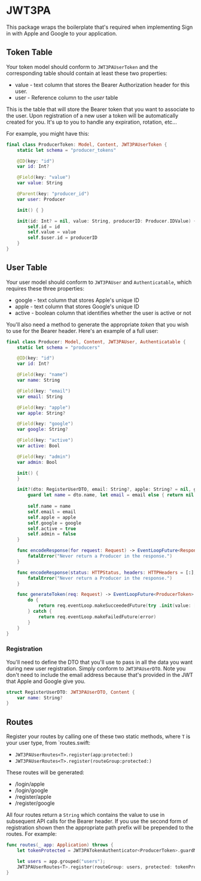 # JWT3PA

This package wraps the boilerplate that's required when implementing Sign in with Apple and Google to your application.  


## Token Table

Your token model should conform to `JWT3PAUserToken` and the corresponding table should contain at least these two properties:

- value - text column that stores the Bearer Authorization header for this user.
- user - Reference column to the *user* table

This is the table that will store the Bearer token that you want to associate to the user.  Upon registration of a new
user a token will be automatically created for you.  It's up to you to handle any expiration, rotation, etc...

For example, you might have this:

```swift
final class ProducerToken: Model, Content, JWT3PAUserToken {
    static let schema = "producer_tokens"

    @ID(key: "id")
    var id: Int?

    @Field(key: "value")
    var value: String

    @Parent(key: "producer_id")
    var user: Producer

    init() { }

    init(id: Int? = nil, value: String, producerID: Producer.IDValue) {
        self.id = id
        self.value = value
        self.$user.id = producerID
    }
}
```

## User Table

Your user model should conform to `JWT3PAUser` and `Authenticatable`, which requires these three properties:

- google - text column that stores Apple's unique ID
- apple - text column that stores Google's unique ID
- active - boolean column that identifies whether the user is active or not

You'll also need a method to generate the appropriate *token* that you wish to use for the Bearer header.  Here's an
example of a full user:

```swift
final class Producer: Model, Content, JWT3PAUser, Authenticatable {
    static let schema = "producers"

    @ID(key: "id")
    var id: Int?

    @Field(key: "name")
    var name: String

    @Field(key: "email")
    var email: String

    @Field(key: "apple")
    var apple: String?

    @Field(key: "google")
    var google: String?

    @Field(key: "active")
    var active: Bool

    @Field(key: "admin")
    var admin: Bool

    init() {
    }

    init?(dto: RegisterUserDTO, email: String?, apple: String? = nil, google: String? = nil) {
        guard let name = dto.name, let email = email else { return nil }
        
        self.name = name
        self.email = email
        self.apple = apple
        self.google = google
        self.active = true
        self.admin = false
    }

    func encodeResponse(for request: Request) -> EventLoopFuture<Response> {
        fatalError("Never return a Producer in the response.")
    }

    func encodeResponse(status: HTTPStatus, headers: HTTPHeaders = [:], for request: Request) -> EventLoopFuture<Response> {
        fatalError("Never return a Producer in the response.")
    }

    func generateToken(req: Request) -> EventLoopFuture<ProducerToken> {
        do {
            return req.eventLoop.makeSucceededFuture(try .init(value: [UInt8].random(count: 16).base64, producerID: self.requireID()))
        } catch {
            return req.eventLoop.makeFailedFuture(error)
        }
    }
}
```

### Registration

You'll need to define the DTO that you'll use to pass in all the data you want during new user registration.  Simply conform to
`JWT3PAUserDTO`.  Note you don't need to include the email address because that's provided in the JWT that Apple and Google give you.

```swift
struct RegisterUserDTO: JWT3PAUserDTO, Content {
    var name: String?
}
```

## Routes

Register your routes by calling one of these two static methods, where `T` is your user type, from `routes.swift:

- `JWT3PAUserRoutes<T>.register(app:protected:)`
- `JWT3PAUserRoutes<T>.register(routeGroup:protected:)`

These routes will be generated:

- /login/apple
- /login/google
- /register/apple
- /register/google

All four routes return a `String` which contains the value to use in subsequent API calls for the Bearer header.  If you use the
second form of registration shown then the appropriate path prefix will be prepended to the routes. For example:

```swift
func routes(_ app: Application) throws {
    let tokenProtected = JWT3PATokenAuthenticator<ProducerToken>.guardMiddleware(app: app)

    let users = app.grouped("users");
    JWT3PAUserRoutes<T>.register(routeGroup: users, protected: tokenProtected)
}
```

